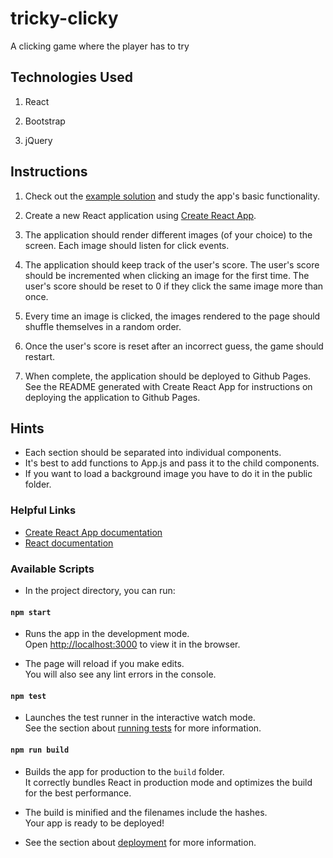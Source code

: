# tricky-clicky
A clicking game where the player has to try

## Technologies Used

  1. React

  2. Bootstrap

  3. jQuery

## Instructions

1. Check out the [example solution](https://clicky-game.netlify.com/) and study the app's basic functionality.

2. Create a new React application using [Create React App](https://github.com/facebookincubator/create-react-app).

3. The application should render different images (of your choice) to the screen. Each image should listen for click events.

4. The application should keep track of the user's score. The user's score should be incremented when clicking an image for the first time. The user's score should be reset to 0 if they click the same image more than once.

5. Every time an image is clicked, the images rendered to the page should shuffle themselves in a random order.

6. Once the user's score is reset after an incorrect guess, the game should restart.

7. When complete, the application should be deployed to Github Pages. See the README generated with Create React App for instructions on deploying the application to Github Pages.

## Hints
* Each section should be separated into individual components.
* It's best to add functions to App.js and pass it to the child components.
* If you want to load a background image you have to do it in the public folder. 

### Helpful Links
* [Create React App documentation](https://facebook.github.io/create-react-app/docs/getting-started)
* [React documentation](https://reactjs.org/)

### Available Scripts

* In the project directory, you can run:

 #### `npm start`

* Runs the app in the development mode.<br />
Open [http://localhost:3000](http://localhost:3000) to view it in the browser.

* The page will reload if you make edits.<br />
You will also see any lint errors in the console.

#### `npm test`

* Launches the test runner in the interactive watch mode.<br />
See the section about [running tests](https://facebook.github.io/create-react-app/docs/running-tests) for more information.

#### `npm run build`

* Builds the app for production to the `build` folder.<br />
It correctly bundles React in production mode and optimizes the build for the best performance.

* The build is minified and the filenames include the hashes.<br />
Your app is ready to be deployed!

* See the section about [deployment](https://facebook.github.io/create-react-app/docs/deployment) for more information.